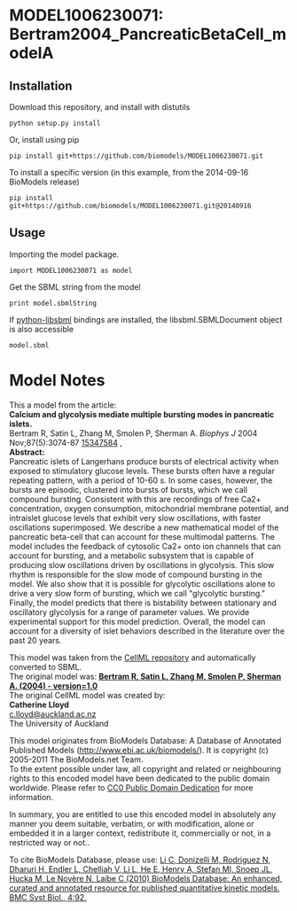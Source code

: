 # MODEL1006230071: Bertram2004_PancreaticBetaCell_modelA

## Installation

Download this repository, and install with distutils

`python setup.py install`

Or, install using pip

`pip install git+https://github.com/biomodels/MODEL1006230071.git`

To install a specific version (in this example, from the 2014-09-16 BioModels release)

`pip install git+https://github.com/biomodels/MODEL1006230071.git@20140916`

## Usage

Importing the model package.

`import MODEL1006230071 as model`

Get the SBML string from the model

`print model.sbmlString`

If [python-libsbml](https://pypi.python.org/pypi/python-libsbml) bindings are
installed, the libsbml.SBMLDocument object is also accessible

`model.sbml`


# Model Notes


This a model from the article:  
**Calcium and glycolysis mediate multiple bursting modes in pancreatic islets.**   
Bertram R, Satin L, Zhang M, Smolen P, Sherman A. _Biophys J_ 2004
Nov;87(5):3074-87 [15347584](http://www.ncbi.nlm.nih.gov/pubmed/15347584) ,  
**Abstract:**   
Pancreatic islets of Langerhans produce bursts of electrical activity when
exposed to stimulatory glucose levels. These bursts often have a regular
repeating pattern, with a period of 10-60 s. In some cases, however, the
bursts are episodic, clustered into bursts of bursts, which we call compound
bursting. Consistent with this are recordings of free Ca2+ concentration,
oxygen consumption, mitochondrial membrane potential, and intraislet glucose
levels that exhibit very slow oscillations, with faster oscillations
superimposed. We describe a new mathematical model of the pancreatic beta-cell
that can account for these multimodal patterns. The model includes the
feedback of cytosolic Ca2+ onto ion channels that can account for bursting,
and a metabolic subsystem that is capable of producing slow oscillations
driven by oscillations in glycolysis. This slow rhythm is responsible for the
slow mode of compound bursting in the model. We also show that it is possible
for glycolytic oscillations alone to drive a very slow form of bursting, which
we call "glycolytic bursting." Finally, the model predicts that there is
bistability between stationary and oscillatory glycolysis for a range of
parameter values. We provide experimental support for this model prediction.
Overall, the model can account for a diversity of islet behaviors described in
the literature over the past 20 years.

This model was taken from the [CellML
repository](http://www.cellml.org/models) and automatically converted to SBML.  
The original model was: [ **Bertram R, Satin L, Zhang M, Smolen P, Sherman A.
(2004) - version=1.0**
](http://models.cellml.org/exposure/f7d6dbef9db48b6d62bf43598ebfb2d5)  
The original CellML model was created by:  
**Catherine Lloyd**   
c.lloyd@auckland.ac.nz  
The University of Auckland  

This model originates from BioModels Database: A Database of Annotated
Published Models (http://www.ebi.ac.uk/biomodels/). It is copyright (c)
2005-2011 The BioModels.net Team.  
To the extent possible under law, all copyright and related or neighbouring
rights to this encoded model have been dedicated to the public domain
worldwide. Please refer to [CC0 Public Domain
Dedication](http://creativecommons.org/publicdomain/zero/1.0/) for more
information.

In summary, you are entitled to use this encoded model in absolutely any
manner you deem suitable, verbatim, or with modification, alone or embedded it
in a larger context, redistribute it, commercially or not, in a restricted way
or not..  
  
To cite BioModels Database, please use: [Li C, Donizelli M, Rodriguez N,
Dharuri H, Endler L, Chelliah V, Li L, He E, Henry A, Stefan MI, Snoep JL,
Hucka M, Le Novère N, Laibe C (2010) BioModels Database: An enhanced, curated
and annotated resource for published quantitative kinetic models. BMC Syst
Biol., 4:92.](http://www.ncbi.nlm.nih.gov/pubmed/20587024)


